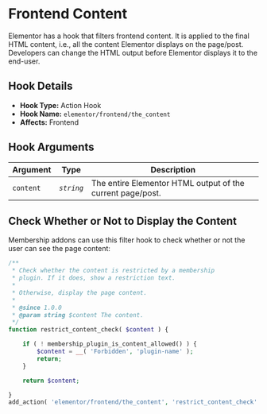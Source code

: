 # Frontend Content

<Badge type="tip" vertical="top" text="Elementor Core" /> <Badge type="warning" vertical="top" text="Intermediate" />

Elementor has a hook that filters frontend content. It is applied to the final HTML content, i.e., all the content Elementor displays on the page/post. Developers can change the HTML output before Elementor displays it to the end-user.

## Hook Details

* **Hook Type:** Action Hook
* **Hook Name:** `elementor/frontend/the_content`
* **Affects:** Frontend

## Hook Arguments

| Argument  | Type       | Description                                                |
|-----------|------------|------------------------------------------------------------|
| `content` | _`string`_ | The entire Elementor HTML output of the current page/post. |

## Check Whether or Not to Display the Content

Membership addons can use this filter hook to check whether or not the user can see the page content:

```php
/**
 * Check whether the content is restricted by a membership
 * plugin. If it does, show a restriction text.
 *
 * Otherwise, display the page content.
 *
 * @since 1.0.0
 * @param string $content The content.
 */
function restrict_content_check( $content ) {

	if ( ! membership_plugin_is_content_allowed() ) {
		$content = __( 'Forbidden', 'plugin-name' );
		return;
	}

	return $content;

}
add_action( 'elementor/frontend/the_content', 'restrict_content_check' );
```
